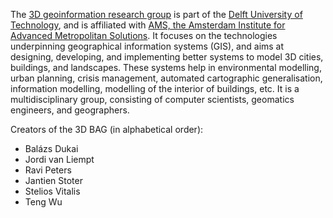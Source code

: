The [3D geoinformation research group](https://3d.bk.tudelft.nl/) is part of the [Delft University of Technology](https://www.tudelft.nl/), and is affiliated with [AMS, the Amsterdam Institute for Advanced Metropolitan Solutions](https://www.ams-institute.org/). It focuses on the technologies underpinning geographical information systems (GIS), and aims at designing, developing, and implementing better systems to model 3D cities, buildings, and landscapes. These systems help in environmental modelling, urban planning, crisis management, automated cartographic generalisation, information modelling, modelling of the interior of buildings, etc. It is a multidisciplinary group, consisting of computer scientists, geomatics engineers, and geographers.

Creators of the 3D BAG (in alphabetical order):

+ Balázs Dukai
+ Jordi van Liempt
+ Ravi Peters
+ Jantien Stoter
+ Stelios Vitalis
+ Teng Wu